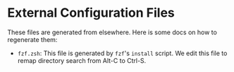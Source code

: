# External Configuration Files

These files are generated from elsewhere. Here is some docs on how to
regenerate them:

* `fzf.zsh`: This file is generated by `fzf`'s `install` script.  We edit this
file to remap directory search from Alt-C to Ctrl-S.
